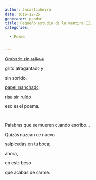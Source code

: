 ```yaml
---
author: Jmcastinheira
date: 2016-12-26
generator: pandoc
title: Pequeño estudio de la mentira II.
categories:

  - Poema


---
```




[Grabado sin
relieve](http://tonterias.com/data/200105/1014_Papel-arrugado.jpg)

grito atragantado y

sin sonido,

[papel manchado](http://www.las2001noches.com/n58/mancha.jpg);

risa sin ruído

eso es el poema.

 

Palabras que se mueren cuando escribo...

Quizás nazcan de nuevo

salpicadas en tu boca;

ahora,

en este beso

que acabas de darme.
